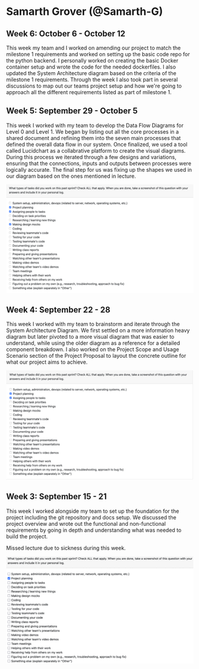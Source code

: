 # Samarth Grover (@Samarth-G)

## Week 6: October 6 - October 12

This week my team and I worked on amending our project to match the milestone 1 requirements and worked on setting up the basic code repo for the python backend. I personally worked on creating the basic Docker container setup and wrote the code for the needed dockerfiles. I also updated the System Architecture diagram based on the criteria of the milestone 1 requirements. Through the week I also took part in several discussions to map out our teams project setup and how we're going to approach all the different requirements listed as part of milestone 1.

## Week 5: September 29 - October 5

This week I worked with my team to develop the Data Flow Diagrams for Level 0 and Level 1. We began by listing out all the core processes in a shared document and refining them into the seven main processes that defined the overall data flow in our system. Once finalized, we used a tool called Lucidchart as a collabrative platform to create the visual diagrams. During this process we iterated through a few designs and variations, ensuring that the connections, inputs and outputs between processes were logically accurate. The final step for us was fixing up the shapes we used in our diagram based on the ones mentioned in lecture.

![Week 5 Image](./assets/SamarthG-W5.png)

## Week 4: September 22 - 28

This week I worked with my team to brainstorm and iterate through the System Architecture Diagram. We first settled on a more information heavy diagram but later pivoted to a more visual diagram that was easier to understand, while using the older diagram as a reference for a detailed component breakdown. I also worked on the Project Scope and Usage Scenario section of the Project Proposal to layout the concrete outline for what our project aims to achieve. 

![Week 4 Image](./assets/SamarthG-W4.png)

## Week 3: September 15 - 21 
This week I worked alongside my team to set up the foundation for the project including the git repository and docs setup. We discussed the project overview and wrote out the functional and non-functional requirements by going in depth and understanding what was needed to build the project.

Missed lecture due to sickness during this week.

![Week 3 Image](./assets/SamarthG-W3.png)
